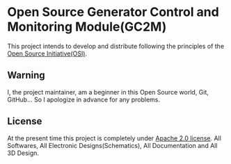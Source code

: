 # Open Source Generator Control and Monitoring Module(GC2M)
This project intends to develop and distribute following the principles of the [Open Source Initiative(OSI)](https://opensource.org/osd).

## Warning
I, the project maintainer, am a beginner in this Open Source world, Git, GitHub... So I apologize in advance for any problems.

## License
At the present time this project is completely under [Apache 2.0 license](http://www.apache.org/licenses/LICENSE-2.0). All Softwares, All Electronic Designs(Schematics), All Documentation and All 3D Design.

